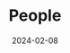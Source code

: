 ---
title: People
date: 2024-02-08

type: landing

sections:
  - block: markdown
    content:
      title: 
      text: |
        
        <link rel="stylesheet" href="/css/styles.css">

        <span style="font-size: 35px; color: orange;">Current Members</span>

        <p></p>
        <span style="font-size: 28px;">Team Lead:</span><br>

        <p></p>
        <a href="https://guo.crypto.sg/">
          <span style="color: blue; padding-left: 10px;">Jian Guo</span>
        </a>

        <div class="member-info">
          Email: guojian@ntu.edu.sg<br>
          Interests: Symmetric-Key Cryptography, Privacy-Preserving Technologies
        </div>

        <p></p>
        <span style="font-size: 28px;">Associates:</span><br>

        <p></p>
        <a href="https://freedisciplina.github.io/">
          <span style="color: blue; padding-left: 10px;">Zhenzhen Bao</span>
        </a>

        <div class="member-info">
          Affiliation: Assistant Professor, Tsinghua University, China<br>
          Email: zzbao@tsinghua.edu.cn<br>
          Interests: Symmetric-Key Cryptography<br>
        </div>

        <p></p>
        <span style="font-size: 28px;">Post-Doctoral Research Fellows:</span><br>
        
        <p></p>
        <span style="color: blue; padding-left: 10px;">Shiyao Chen</span>

        <div class="member-info">
          Email: shiyao.chen@ntu.edu.sg<br>
          Interests: Symmetric-Key Cryptography<br>
        </div>
        <span style="color: blue; padding-left: 10px;">Le He</span>

        <div class="member-info">
          Email: le.he@ntu.edu.sg<br>
          Interests: Symmetric-Key Cryptography
        </div>
        <span style="color: blue; padding-left: 10px;">Shun Li</span>

        <div class="member-info">
          Email: shun.li@ntu.edu.sg<br>
          Interests: Symmetric-Key Cryptography, Privacy-Preserving Technologies, Quantum Cryptanalysis
        </div>
        <span style="color: blue; padding-left: 10px;">Eik List</span>

        <div class="member-info">
          Email: eik.list@ntu.edu.sg<br>
          Interests: Symmetric-Key Cryptography, Provable Security
        </div>

        <p></p>
        <span style="color: blue; padding-left: 10px;">Guozhen Liu</span>

        <div class="member-info">
          Email: guozhen.liu@ntu.edu.sg<br>
          Interests: Symmetric-Key Cryptography
        </div>

        <p></p>
        <span style="font-size: 28px;">PhD Students:</span><br>

        <p></p>
        <span style="color: blue; padding-left: 10px;">Phuong Pham</span>

        <div class="member-info">
          Affiliation: School of Physical and Mathematical Sciences, Nanyang Technological University, Singapore. 07/2019 - <br>
          Topic: Quantum Cryptanalysis<br>
          Email: pham0079@e.ntu.edu.sg<br>
        </div>

        <p></p>
        <span style="color: blue; padding-left: 10px;">Xingran Li</span>

        <div class="member-info">
          Affiliation: Interdisciplinary Graduate Programme, Nanyang Technological University, Singapore. 01/2022 - <br>
          Topic: Privacy-Preserving Technologies<br>
          Email: xingran001@e.ntu.edu.sg
        </div>

        <p></p>
        <span style="color: blue; padding-left: 10px;">Yiran Yao</span>

        <div class="member-info">
          Affiliation: School of Physical and Mathematical Sciences, Nanyang Technological University, Singapore. 07/2022 - <br>
          Topic: Cryptanalysis and Machine Learning <br>
          Email: yiran005@e.ntu.edu.sg
        </div>

        <p></p>
        <span style="color: blue; padding-left: 10px;">Wenjie Nan</span>

        <div class="member-info">
          Affiliation: School of Physical and Mathematical Sciences, Nanyang Technological University, Singapore. 01/2023 - <br>
          Topic: Cryptography for Privacy-Preserving Technologies <br>
          Email: wenjie006@e.ntu.edu.sg
        </div>

        <p></p>
        <span style="color: blue; padding-left: 10px;">Tianyu Zhang</span>

        <div class="member-info">
          Affiliation: School of Physical and Mathematical Sciences, Nanyang Technological University, Singapore. 07/2023 - <br>
          Topic: Quantum Cryptanalysis <br>
          Email: tianyu005@e.ntu.edu.sg
        </div>
        
        <p></p>
        <span style="font-size: 28px;">Undergraduate Students:</span><br>

        <p></p>
        <span style="font-size: 28px;">Exchange/Visitors:</span><br>

        <p></p>
        <span style="color: blue; padding-left: 10px;">Huina Li, PhD Student</span>

        <div class="member-info">
          Affiliation: Shanghai Jiao Tong University, China. 11/2021 - <br>
          Topic: Cryptanalysis <br>
          Email: lihuina@sjtu.edu.cn
        </div>

        <p></p>
        <span style="color: blue; padding-left: 10px;">Wenlong Tian, Assistant Professor</span>

        <div class="member-info">
          Affiliation: University of South China, China. 03/2022 - <br>
          Topic: Cloud Security <br>
          Email: wenlongtian@usc.edu.cn
        </div>

        <p></p>
        <span style="color: blue; padding-left: 10px;">Liu Zhang, PhD Student</span>

        <div class="member-info">
          Affiliation: Xidian University, China. 10/2022 - <br>
          Topic: Machine Learning based Cryptanalysis <br>
          Email: 17lzhang3@gmail.com
        </div>

        <p></p>
        <span style="color: blue; padding-left: 10px;">Jinyu Lu, PhD Student</span>

        <div class="member-info">
          Affiliation: National University of Defense Technology, China. 11/2022 - <br>
          Topic: Machine Learning based Cryptanalysis <br>
          Email: jinyu_smile@foxmail.com
        </div>

        <p></p>
        <span style="color: blue; padding-left: 10px;">Bin Hu, PhD Student</span>

        <div class="member-info">
          Affiliation: Beihang University, China. 11/2022 - <br>
          Topic: Threshold Cryptography <br>
          Email: hubin0205@buaa.edu.cn
        </div>

        <p></p>
        <span style="color: blue; padding-left: 10px;">Tianyi Li, Undergraduate Student</span>

        <div class="member-info">
          Affiliation: Shanghai Jiao Tong University, China. 06/2023 - <br>
          Topic: Threshold Cryptography <br>
          Email: ltetsla@sjtu.edu.cn
        </div>

        <p></p>
        <span style="color: blue; padding-left: 10px;">Zhuohan Cai, Undergraduate Student</span>

        <div class="member-info">
          Affiliation: Tsinghua University, China. 07/2023 - <br>
          Topic: Machine Learning based Cryptanalysis <br>
          Email: cai-zh19@mails.tsinghua.edu.cn
        </div>

  - block: markdown
    content:
      title: 
      text: |
        
        <link rel="stylesheet" href="/css/styles.css">

        <span style="font-size: 35px; color: orange;">Alumni</span>

        <p></p>
        <span style="color: blue; padding-left: 10px;">Phuong Pham</span>

        <div class="member-info">
          Duration: 07/2019 - 08/2023<br>
          Current Position: Huawei, Singapore
        </div>

        <p></p>
        <a href="https://sites.google.com/view/tuyi">
          <span style="color: blue; padding-left: 10px;">Yi Tu</span>
        </a>

        <div class="member-info">
          Duration: 07/2018 - 06/2022<br>
          Current Position: Huawei, China
        </div>

        <p></p>
        <a href="https://freedisciplina.github.io/">
          <span style="color: blue; padding-left: 10px;">Zhenzhen Bao</span>
        </a>

        <div class="member-info">
          Duration: 12/2016 - 04/2022<br>
          Current Position: Assistant Professor, Tsinghua University, China
        </div>

        <p></p>
        <a href="https://infosec.sjtu.edu.cn/DirectoryDetail.aspx?id=163">
          <span style="color: blue; padding-left: 10px;">Haoyang Wang</span>
        </a>

        <div class="member-info">
          Duration: 08/2016 - 12/2020<br>
          Current Position: Assistant Professor, Shanghai Jiao Tong University, China
        </div>

        <p></p>
        <a href="https://sites.google.com/view/ling-song/home">
          <span style="color: blue; padding-left: 10px;">Ling Song</span>
        </a>

        <div class="member-info">
          Duration: 02/2016 - 05/2019<br>
          Current Position: Professor, Jinan University, China
        </div>

        <p></p>
        <a href="http://sites.google.com/site/monsieurlelanc">
          <span style="color: blue; padding-left: 10px;">Subhadeep Banik</span>
        </a>

        <div class="member-info">
          Duration: 03/2016 - 06/2017<br>
          Current Position: Ambizione Fellow, EPFL, Switzerland
        </div>

        <p></p>
        <a href="http://people.ucas.ac.cn/~0046011?language=en">
          <span style="color: blue; padding-left: 10px;">Meicheng Liu</span>
        </a>

        <div class="member-info">
          Duration: 05/2015 - 09/2016<br>
          Current Position: Professor, Chinese Academy of Sciences, China
        </div>

  - block: markdown
    content:
      title: 
      text: |
        
        <link rel="stylesheet" href="/css/styles.css">

        <span style="font-size: 35px; color: orange;">Past Visitors</span>

        <p></p>
        <span style="color: blue; padding-left: 10px;">Tianren Liu</span>

        <div class="member-info">
          Duration: 30/08/2023 - 06/09/2023<br>
          From: Peking University, China 
        </div>

        <p></p>
        <span style="color: blue; padding-left: 10px;">Lei Wang</span>

        <div class="member-info">
          Duration: 23/08/2023 - 26/08/2023<br>
          From: Shanghai Jiao Tong University, China
        </div>

        <p></p>
        <span style="color: blue; padding-left: 10px;">Danping Shi</span>

        <div class="member-info">
          Duration: 05/08/2023 - 28/08/2023<br>
          From: Institute of Information Engineering, China 
        </div>

        <p></p>
        <span style="color: blue; padding-left: 10px;">Haoyang Wang</span>

        <div class="member-info">
          Duration: 24/07/2023 - 31/08/2023<br>
          From: Shanghai Jiao Tong University, China 
        </div>

        <p></p>
        <span style="color: blue; padding-left: 10px;">Xiaoyang Dong</span>

        <div class="member-info">
          Duration: 08/07/2023 - 18/07/2023<br>
          From: Tsinghua University, China 
        </div>

        <p></p>
        <span style="color: blue; padding-left: 10px;">Wenlong Tian</span>

        <div class="member-info">
          Duration: 01/03/2022 -<br>
          From: University of South China, China 
        </div>

        <p></p>
        <span style="color: blue; padding-left: 10px;">Bing Sun </span>

        <div class="member-info">
          Duration: 17/01/2020 - 14/04/2020<br>
          From: National University of Defense Technology, China 
        </div>

        <p></p>
        <span style="color: blue; padding-left: 10px;">Senyang Huang </span>

        <div class="member-info">
          Duration: 17/09/2019 - 07/12/2019<br>
          From: Haifa University, Israel 
        </div>

        <p></p>
        <span style="color: blue; padding-left: 10px;">Wenying Zhang </span>

        <div class="member-info">
          Duration: 27/08/2018 - 20/08/2019<br>
          From: Shandong Normal University, China 
        </div>

        <p></p>
        <span style="color: blue; padding-left: 10px;">Zheng Gong </span>

        <div class="member-info">
          Duration: 21/01/2019 - 15/02/2019<br>
          From: South China Normal University, China 
        </div>

        <p></p>
        <span style="color: blue; padding-left: 10px;">Kazuhiko Minematsu </span>

        <div class="member-info">
          Duration: 12/12/2018 - 14/12/2018<br>
          From: NEC, Japan 
        </div>

        <p></p>
        <span style="color: blue; padding-left: 10px;">Tetsu Iwata </span>

        <div class="member-info">
          Duration: 12/02/2018 - 22/02/2018<br>
          From: Nagoya University, Japan 
        </div>

        <p></p>
        <span style="color: blue; padding-left: 10px;">Tetsu Iwata </span>

        <div class="member-info">
          Duration: 17/10/2016 - 31/03/2017<br>
          From: Nagoya University, Japan 
        </div>

        <p></p>
        <span style="color: blue; padding-left: 10px;">Jingmei Liu </span>

        <div class="member-info">
          Duration: 01/03/2016 - 01/03/2017<br>
          From: Xidian University, China 
        </div>

        <p></p>
        <span style="color: blue; padding-left: 10px;">Lei Wang </span>

        <div class="member-info">
          Duration: 04/02/2017 - 10/02/2017<br>
          From: Shanghai Jiao Tong University, China 
        </div>

        <p></p>
        <span style="color: blue; padding-left: 10px;">Vesselin Velichkov </span>

        <div class="member-info">
          Duration: 12/12/2016 - 16/12/2016<br>
          From: Luxembourg University, Luxembourg 
        </div>

        <p></p>
        <span style="color: blue; padding-left: 10px;">Qingju Wang </span>

        <div class="member-info">
          Duration: 08/08/2016 - 15/10/2016<br>
          From: Katholieke Universiteit Leuven, Belgium 
        </div>

        <p></p>
        <span style="color: blue; padding-left: 10px;">Florian Mendel </span>

        <div class="member-info">
          Duration: 28/09/2015 - 30/10/2015<br>
          From: Graz University of Technology, Austria 
        </div>

        <p></p>
        <span style="color: blue; padding-left: 10px;">Lei Zhang </span>

        <div class="member-info">
          Duration: 26/09/2015 - 10/10/2015<br>
          From: Chinese Academy of Sciences, China 
        </div>

        <p></p>
        <span style="color: blue; padding-left: 10px;">Lei Wang </span>

        <div class="member-info">
          Duration: 20/09/2015 - 04/10/2015<br>
          From: Shanghai Jiao Tong University, China 
        </div>

        <p></p>
        <span style="color: blue; padding-left: 10px;">Liting Zhang </span>

        <div class="member-info">
          Duration: 28/08/2015 - 27/10/2015<br>
          From: Chinese Academy of Sciences, China 
        </div>

        <p></p>
        <span style="color: blue; padding-left: 10px;">Bing Sun</span>

        <div class="member-info">
          Duration: 13/07/2015 - 12/10/2015<br>
          From:  National University of Defense Technology, China 
        </div>

        <p></p>
        <span style="color: blue; padding-left: 10px;">Bin Zhang </span>

        <div class="member-info">
          Duration: 17/11/2014 - 21/11/2014<br>
          From: Chinese Academy of Sciences, China 
        </div>
  
  - block: markdown
    content:
      title: 
      text: |
        
        <link rel="stylesheet" href="/css/styles.css">

        <span style="font-size: 35px; color: orange;">Past (Exchange) Students</span>

        <p></p>
        <span style="color: blue; padding-left: 10px;">Zhuohan Cai</span>

        <div class="member-info">
          Duration: 11/07/2023 - 04/09/2023<br>
          From: Tsinghua University, China
        </div>

        <p></p>
        <span style="color: blue; padding-left: 10px;">Tianyi Li</span>

        <div class="member-info">
          Duration: 15/06/2023 - 15/09/2023<br>
          From: Shanghai Jiao Tong University, China
        </div>

        <p></p>
        <span style="color: blue; padding-left: 10px;">Jinyu Lu</span>

        <div class="member-info">
          Duration: 04/11/2022 -<br>
          From: National University of Defense Technology, China
        </div>

        <p></p>
        <span style="color: blue; padding-left: 10px;">Bin Hu</span>

        <div class="member-info">
          Duration: 13/10/2022 -<br>
          From: Beihang University, China
        </div>

        <p></p>
        <span style="color: blue; padding-left: 10px;">Liu Zhang</span>

        <div class="member-info">
          Duration: 01/10/2022 -<br>
          From: Xidian University, China
        </div>

        <p></p>
        <span style="color: blue; padding-left: 10px;">Huina Li</span>

        <div class="member-info">
          Duration: 05/11/2021 -<br>
          From: Shanghai Jiao Tong University, China
        </div>

        <p></p>
        <span style="color: blue; padding-left: 10px;">Yicheng Zhu</span>

        <div class="member-info">
          Duration: 01/08/2022 - 30/11/2022<br>
          From: Nanyang Technological University, Singapore
        </div>

        <p></p>
        <span style="color: blue; padding-left: 10px;">Liheng Ji</span>

        <div class="member-info">
          Duration: 03/08/2022 - 28/12/2022<br>
          From: Shanghai Jiao Tong University, China
        </div>

        <p></p>
        <span style="color: blue; padding-left: 10px;">Huaijin Wu</span>

        <div class="member-info">
          Duration: 01/09/2021 - 07/01/2022<br>
          From: Shanghai Jiao Tong University, China
        </div>

        <p></p>
        <span style="color: blue; padding-left: 10px;">Tianyu Zhang</span>

        <div class="member-info">
          Duration: 27/07/2021 - 31/07/2023<br>
          From: Nanyang Technological University, Singapore
        </div>

        <p></p>
        <span style="color: blue; padding-left: 10px;">Eik List </span>

        <div class="member-info">
          Duration: 03/02/2020 - 21/02/2020<br>
          From: Bauhaus-Universität Weimar, Germany 
        </div>

        <p></p>
        <span style="color: blue; padding-left: 10px;">Yucheng Chen </span>

        <div class="member-info">
          Duration: 03/12/2019 - 02/12/2020<br>
          From: Guangzhou University, China 
        </div>

        <p></p>
        <span style="color: blue; padding-left: 10px;">Li Ma </span>

        <div class="member-info">
          Duration: 20/11/2019 - 20/05/2020<br>
          From: Institute of Information Engineering, China 
        </div>

        <p></p>
        <span style="color: blue; padding-left: 10px;">Jiayuan Ye </span>

        <div class="member-info">
          Duration: 04/07/2019 - 30/09/2019<br>
          From: University of Science and Technology of China 
        </div>

        <p></p>
        <span style="color: blue; padding-left: 10px;">Yongqing Li </span>

        <div class="member-info">
          Duration: 25/07/2019 - 16/09/2019<br>
          From: Shandong University, China 
        </div>

        <p></p>
        <span style="color: blue; padding-left: 10px;">Shun Li </span>

        <div class="member-info">
          Duration: 03/05/2019 - 17/05/2019<br>
          From: Institute of Information Engineering, China 
        </div>

        <p></p>
        <span style="color: blue; padding-left: 10px;">Phuong Pham Thi Minh </span>

        <div class="member-info">
          Duration: 21/01/2019 - 20/04/2019<br>
          From: VNU University of Science, Vietnam 
        </div>

        <p></p>
        <span style="color: blue; padding-left: 10px;">Eik List </span>

        <div class="member-info">
          Duration: 21/01/2019 - 08/02/2019<br>
          From: Bauhaus-Universität Weimar, Germany 
        </div>

        <p></p>
        <span style="color: blue; padding-left: 10px;">Tao Ye </span>

        <div class="member-info">
          Duration: Guilin University of Electronic Technology, China 			19/11/2018 - 18/12/2018<br>
          From:  
        </div>

        <p></p>
        <span style="color: blue; padding-left: 10px;">Xianrui Qin </span>

        <div class="member-info">
          Duration: 14/09/2018 - 10/12/2018<br>
          From: Shandong University, China 
        </div>

        <p></p>
        <span style="color: blue; padding-left: 10px;">Tingting Cui </span>

        <div class="member-info">
          Duration: 10/02/2017 - 25/08/2017<br>
          From: Shandong University, China 
        </div>

        <p></p>
        <span style="color: blue; padding-left: 10px;">Jiale Guo </span>

        <div class="member-info">
          Duration: 10/11/2016 - 02/03/2017<br>
          From: Shandong University, China 
        </div>

        <p></p>
        <span style="color: blue; padding-left: 10px;">Ning Luo </span>

        <div class="member-info">
          Duration: 10/11/2016 - 14/02/2017<br>
          From: Shandong University, China 
        </div>

        <p></p>
        <span style="color: blue; padding-left: 10px;">Guozhen Liu</span>

        <div class="member-info">
          Duration: 15/07/2016 - 31/02/2017<br>
          From: Shanghai Jiao Tong University, China 
        </div>

        <p></p>
        <span style="color: blue; padding-left: 10px;">Guohong Liao </span>

        <div class="member-info">
          Duration: 15/07/2016 - 12/10/2016<br>
          From: South China Normal University, China 
        </div>

        <p></p>
        <span style="color: blue; padding-left: 10px;">Kexin Qiao </span>

        <div class="member-info">
          Duration: 01/12/2015 - 31/05/2016<br>
          From: Chinese Academy of Sciences, China 
        </div>

        <p></p>
        <span style="color: blue; padding-left: 10px;">Haoyang Wang </span>

        <div class="member-info">
          Duration: 01/08/2015 - 31/08/2015<br>
          From: Shandong University, China 
        </div>

        <p></p>
        <span style="color: blue; padding-left: 10px;">Jingyuan Zhao </span>

        <div class="member-info">
          Duration: 17/02/2015 - 16/05/2015<br>
          From: Shandong University, China 
        </div>



  - block: markdown
    content:
      title: 
      text: |
        <link rel="stylesheet" href="/css/styles.css">

        <span style="display: block; text-align: center; font-size: 60px;">🧱🧱🧱 Website Still in Built 🧱🧱🧱</span>



# <div class="member-info">

# * [<span style="color: green;">New</span>] 2022/09: There are multiple open positions of (senior) postdoc research fellows and PhD students with full scholarship support, on the topic of symmetric-key cryptography including but not limited to quantum attacks, cryptanalysis of AES and SHA-3, FHE/MPC friendly designs, automatic tools or machine learning for cryptanalysis: [https://www.iacr.org/jobs/item/3107](https://www.iacr.org/jobs/item/3107)

# * Refer to [this page](http://guo.crypto.sg/student) if you are interested in joining as a PhD or FYP student.
# </div>

  # - block: people
  #   content:
  #     title: Meet the Team
  #     # Choose which groups/teams of users to display.
  #     #   Edit `user_groups` in each user's profile to add them to one or more of these groups.
  #     user_groups:
  #         - Principal Investigators
  #         - Researchers
  #         - Grad Students
  #         - Administration
  #         - Visitors
  #         - Alumni
  #     sort_by: Params.last_name
  #     sort_ascending: true
  #   design:
  #     show_interests: false
  #     show_role: true
  #     show_social: true
---